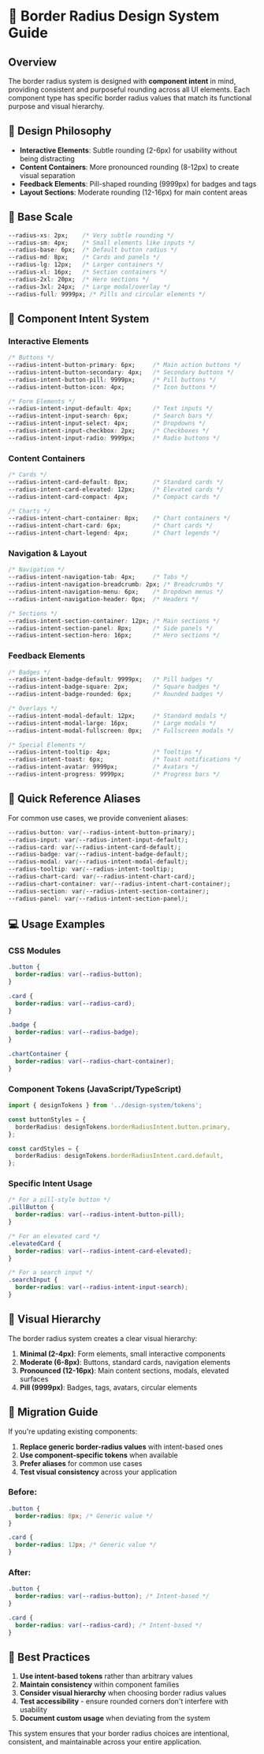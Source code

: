 # 🎨 Border Radius Design System Guide

## Overview

The border radius system is designed with **component intent** in mind, providing consistent and purposeful rounding across all UI elements. Each component type has specific border radius values that match its functional purpose and visual hierarchy.

## 🎯 Design Philosophy

- **Interactive Elements**: Subtle rounding (2-6px) for usability without being distracting
- **Content Containers**: More pronounced rounding (8-12px) to create visual separation
- **Feedback Elements**: Pill-shaped rounding (9999px) for badges and tags
- **Layout Sections**: Moderate rounding (12-16px) for main content areas

## 📏 Base Scale

```css
--radius-xs: 2px;    /* Very subtle rounding */
--radius-sm: 4px;    /* Small elements like inputs */
--radius-base: 6px;  /* Default button radius */
--radius-md: 8px;    /* Cards and panels */
--radius-lg: 12px;   /* Larger containers */
--radius-xl: 16px;   /* Section containers */
--radius-2xl: 20px;  /* Hero sections */
--radius-3xl: 24px;  /* Large modal/overlay */
--radius-full: 9999px; /* Pills and circular elements */
```

## 🧩 Component Intent System

### Interactive Elements
```css
/* Buttons */
--radius-intent-button-primary: 6px;     /* Main action buttons */
--radius-intent-button-secondary: 4px;   /* Secondary buttons */
--radius-intent-button-pill: 9999px;     /* Pill buttons */
--radius-intent-button-icon: 4px;        /* Icon buttons */

/* Form Elements */
--radius-intent-input-default: 4px;      /* Text inputs */
--radius-intent-input-search: 6px;       /* Search bars */
--radius-intent-input-select: 4px;       /* Dropdowns */
--radius-intent-input-checkbox: 2px;     /* Checkboxes */
--radius-intent-input-radio: 9999px;     /* Radio buttons */
```

### Content Containers
```css
/* Cards */
--radius-intent-card-default: 8px;       /* Standard cards */
--radius-intent-card-elevated: 12px;     /* Elevated cards */
--radius-intent-card-compact: 4px;       /* Compact cards */

/* Charts */
--radius-intent-chart-container: 8px;    /* Chart containers */
--radius-intent-chart-card: 6px;         /* Chart cards */
--radius-intent-chart-legend: 4px;       /* Chart legends */
```

### Navigation & Layout
```css
/* Navigation */
--radius-intent-navigation-tab: 4px;     /* Tabs */
--radius-intent-navigation-breadcrumb: 2px; /* Breadcrumbs */
--radius-intent-navigation-menu: 6px;    /* Dropdown menus */
--radius-intent-navigation-header: 0px;  /* Headers */

/* Sections */
--radius-intent-section-container: 12px; /* Main sections */
--radius-intent-section-panel: 8px;      /* Side panels */
--radius-intent-section-hero: 16px;      /* Hero sections */
```

### Feedback Elements
```css
/* Badges */
--radius-intent-badge-default: 9999px;   /* Pill badges */
--radius-intent-badge-square: 2px;       /* Square badges */
--radius-intent-badge-rounded: 6px;      /* Rounded badges */

/* Overlays */
--radius-intent-modal-default: 12px;     /* Standard modals */
--radius-intent-modal-large: 16px;       /* Large modals */
--radius-intent-modal-fullscreen: 0px;   /* Fullscreen modals */

/* Special Elements */
--radius-intent-tooltip: 4px;            /* Tooltips */
--radius-intent-toast: 6px;              /* Toast notifications */
--radius-intent-avatar: 9999px;          /* Avatars */
--radius-intent-progress: 9999px;        /* Progress bars */
```

## 🚀 Quick Reference Aliases

For common use cases, we provide convenient aliases:

```css
--radius-button: var(--radius-intent-button-primary);
--radius-input: var(--radius-intent-input-default);
--radius-card: var(--radius-intent-card-default);
--radius-badge: var(--radius-intent-badge-default);
--radius-modal: var(--radius-intent-modal-default);
--radius-tooltip: var(--radius-intent-tooltip);
--radius-chart-card: var(--radius-intent-chart-card);
--radius-chart-container: var(--radius-intent-chart-container);
--radius-section: var(--radius-intent-section-container);
--radius-panel: var(--radius-intent-section-panel);
```

## 💻 Usage Examples

### CSS Modules
```css
.button {
  border-radius: var(--radius-button);
}

.card {
  border-radius: var(--radius-card);
}

.badge {
  border-radius: var(--radius-badge);
}

.chartContainer {
  border-radius: var(--radius-chart-container);
}
```

### Component Tokens (JavaScript/TypeScript)
```typescript
import { designTokens } from '../design-system/tokens';

const buttonStyles = {
  borderRadius: designTokens.borderRadiusIntent.button.primary,
};

const cardStyles = {
  borderRadius: designTokens.borderRadiusIntent.card.default,
};
```

### Specific Intent Usage
```css
/* For a pill-style button */
.pillButton {
  border-radius: var(--radius-intent-button-pill);
}

/* For an elevated card */
.elevatedCard {
  border-radius: var(--radius-intent-card-elevated);
}

/* For a search input */
.searchInput {
  border-radius: var(--radius-intent-input-search);
}
```

## 🎨 Visual Hierarchy

The border radius system creates a clear visual hierarchy:

1. **Minimal (2-4px)**: Form elements, small interactive components
2. **Moderate (6-8px)**: Buttons, standard cards, navigation elements
3. **Pronounced (12-16px)**: Main content sections, modals, elevated surfaces
4. **Pill (9999px)**: Badges, tags, avatars, circular elements

## 🔄 Migration Guide

If you're updating existing components:

1. **Replace generic border-radius values** with intent-based ones
2. **Use component-specific tokens** when available
3. **Prefer aliases** for common use cases
4. **Test visual consistency** across your application

### Before:
```css
.button {
  border-radius: 8px; /* Generic value */
}

.card {
  border-radius: 12px; /* Generic value */
}
```

### After:
```css
.button {
  border-radius: var(--radius-button); /* Intent-based */
}

.card {
  border-radius: var(--radius-card); /* Intent-based */
}
```

## 🎯 Best Practices

1. **Use intent-based tokens** rather than arbitrary values
2. **Maintain consistency** within component families
3. **Consider visual hierarchy** when choosing border radius values
4. **Test accessibility** - ensure rounded corners don't interfere with usability
5. **Document custom usage** when deviating from the system

This system ensures that your border radius choices are intentional, consistent, and maintainable across your entire application.
